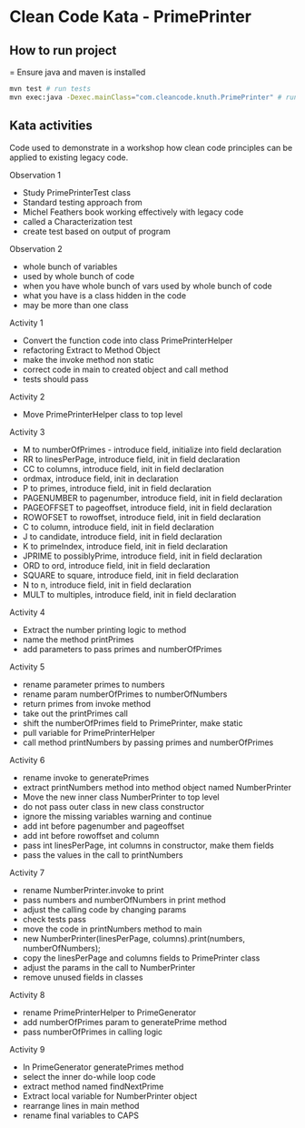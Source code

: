 # Clean Code Kata - PrimePrinter

## How to run project

= Ensure java and maven is installed

```bash
mvn test # run tests
mvn exec:java -Dexec.mainClass="com.cleancode.knuth.PrimePrinter" # run main class
```

## Kata activities

Code used to demonstrate in a workshop how clean code principles can be
applied to existing legacy code.

Observation 1

- Study PrimePrinterTest class
- Standard testing approach from
- Michel Feathers book working effectively with legacy code
- called a Characterization test
- create test based on output of program

Observation 2

- whole bunch of variables
- used by whole bunch of code
- when you have whole bunch of vars used by whole bunch of code
- what you have is a class hidden in the code
- may be more than one class

Activity 1

- Convert the function code into class PrimePrinterHelper
- refactoring Extract to Method Object
- make the invoke method non static
- correct code in main to created object and call method
- tests should pass

Activity 2

- Move PrimePrinterHelper class to top level

Activity 3

- M to numberOfPrimes - introduce field, initialize into field declaration
- RR to linesPerPage, introduce field, init in field declaration
- CC to columns, introduce field, init in field declaration
- ordmax, introduce field, init in declaration
- P to primes, introduce field, init in field declaration
- PAGENUMBER to pagenumber, introduce field, init in field declaration
- PAGEOFFSET to pageoffset, introduce field, init in field declaration
- ROWOFSET to rowoffset, introduce field, init in field declaration
- C to column, introduce field, init in field declaration
- J to candidate, introduce field, init in field declaration
- K to primeIndex, introduce field, init in field declaration
- JPRIME to possiblyPrime, introduce field, init in field declaration
- ORD to ord, introduce field, init in field declaration
- SQUARE to square, introduce field, init in field declaration
- N to n, introduce field, init in field declaration
- MULT to multiples, introduce field, init in field declaration

Activity 4

- Extract the number printing logic to method
- name the method printPrimes
- add parameters to pass primes and numberOfPrimes

Activity 5

- rename parameter primes to numbers
- rename param numberOfPrimes to numberOfNumbers
- return primes from invoke method
- take out the printPrimes call
- shift the numberOfPrimes field to PrimePrinter, make static
- pull variable for PrimePrinterHelper
- call method printNumbers by passing primes and numberOfPrimes

Activity 6

- rename invoke to generatePrimes
- extract printNumbers method into method object named NumberPrinter
- Move the new inner class NumberPrinter to top level
- do not pass outer class in new class constructor
- ignore the missing variables warning and continue
- add int before pagenumber and pageoffset
- add int before rowoffset and column
- pass int linesPerPage, int columns in constructor, make them fields
- pass the values in the call to printNumbers

Activity 7

- rename NumberPrinter.invoke to print
- pass numbers and numberOfNumbers in print method
- adjust the calling code by changing params
- check tests pass
- move the code in printNumbers method to main
- new NumberPrinter(linesPerPage, columns).print(numbers, numberOfNumbers);
- copy the linesPerPage and columns fields to PrimePrinter class
- adjust the params in the call to NumberPrinter
- remove unused fields in classes

Activity 8

- rename PrimePrinterHelper to PrimeGenerator
- add numberOfPrimes param to generatePrime method
- pass numberOfPrimes in calling logic

Activity 9

- In PrimeGenerator generatePrimes method
- select the inner do-while loop code
- extract method named findNextPrime
- Extract local variable for NumberPrinter object
- rearrange lines in main method
- rename final variables to CAPS

